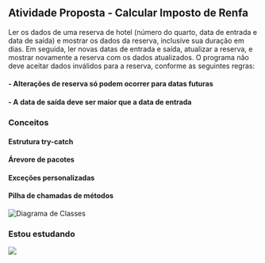 ## Atividade Proposta - Calcular Imposto de Renfa

Ler os dados de uma reserva de hotel (número do quarto, data de entrada e data de saída) e mostrar os dados da reserva, inclusive sua duração em
dias. Em seguida, ler novas datas de entrada e saída, atualizar a reserva, e mostrar novamente a reserva com os dados atualizados. O programa não 
deve aceitar dados inválidos para a reserva, conforme as seguintes regras:
#### - Alterações de reserva só podem ocorrer para datas futuras
#### - A data de saída deve ser maior que a data de entrada

### Conceitos
#### Estrutura try-catch
#### Árevore de pacotes
#### Exceções personalizadas
#### Pilha de chamadas de métodos

![Diagrama de Classes](https://github.com/user-attachments/assets/47e43be1-ed99-4284-b7d5-7e0eb10ec057)

### Estou estudando
![](https://img.shields.io/badge/Java-ED8B00?style=for-the-badge&logo=openjdk&logoColor=white) 

